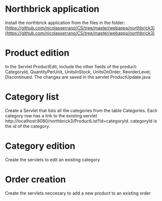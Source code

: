 # Northbrick application

Install the northbrick application from the files in the folder: 
[https://github.com/nicolasserrano/CS/tree/master/webapps/northbrick3](https://github.com/nicolasserrano/CS/tree/master/webapps/northbrick3)

# Product edition

In the Servlet ProductEdit, include the other fields of the product:  CategoryId, QuantityPerUnit, UnitsInStock, UnitsOnOrder, ReorderLevel, Discontinued.
The changes are saved in the servlet ProductUpdate.java

# Category list

Create a Servlet that lists all the categories from the table Categories. Each category row has a link to the existing servlet http://localhost:8080/northbrick3/ProductList?id=categoryId. categoryId is the id of the category.

# Category edition

Create the servlets to edit an existing category

# Order creation

Create the servlets neccesary to add a new product to an existing order

